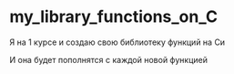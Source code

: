 # my_library_functions_on_C

Я на 1 курсе и создаю свою библиотеку функций на Си

И она будет пополнятся с каждой новой функцией
